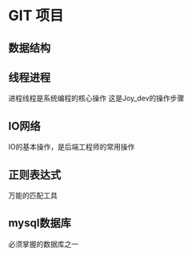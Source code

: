 # GIT 项目
## 数据结构
## 线程进程
 进程线程是系统编程的核心操作
这是Joy_dev的操作步骤
## IO网络
 IO的基本操作，是后端工程师的常用操作
## 正则表达式
   万能的匹配工具
## mysql数据库
  必须掌握的数据库之一